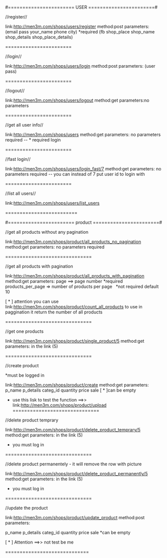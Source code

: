#=======================   USER  =======================#


//register//


link:http://men3m.com/shops/users/register
method:post
parameters:
(email   pass   your_name   phone   city) *required
(fb   shop_place   shop_name   shop_details   shop_place_details)


=======================


//login//


link:http://men3m.com/shops/users/login
method:post
parameters:
(user   pass)


=======================


//logout//


link:http://men3m.com/shops/users/logout
method:get
parameters:no parameters


=======================


//get all user info//


link:http://men3m.com/shops/users
method:get
parameters: no parameters required -- * required login


=======================


//fast login//


link:http://men3m.com/shops/users/login_fast/7
method:get
parameters: no parameters required -- you can instead of 7 put user id to login with


=======================


//list all users//


link:http://men3m.com/shops/users/list_users


=========================


#=======================   product  =======================#


//get all products without any pagination

link:http://men3m.com/shops/product/all_products_no_pagination
method:get
parameters: no parameters required


==============================


//get all products with pagination

link:http://men3m.com/shops/product/all_products_with_pagination
method:get
parameters:
page ==> page number *required
products_per_page => number of products per page   *not required default 10

[ * ] attention
you can use link:http://men3m.com/shops/product/count_all_products
to use in paggination
it return the number of all products

==============================


//get one products

link:http://men3m.com/shops/product/single_product/5
method:get
parameters:
in the link (5)

==============================


//create product

*must be logged in

link:http://men3m.com/shops/product/create
method:get
parameters:
p_name
p_details
categ_id
quantity
price
sale  [ * ]can be empty


* use this lisk to test the function ==>> link:http://men3m.com/shops/product/upload
==============================


//delete product temprary

link:http://men3m.com/shops/product/delete_product_temprary/5
method:get
parameters:
in the link (5)


* you must log in

==============================



//delete product permanentely - it will remove the row with picture

link:http://men3m.com/shops/product/delete_product_permanently/5
method:get
parameters:
in the link (5)


* you must log in

==============================

//update the product


link:http://men3m.com/shops/product/update_product
method:post
parameters:

p_name
p_details
categ_id
quantity
price
sale  *can be empty


[ * ] Attention ==>> not test be me

=============================
